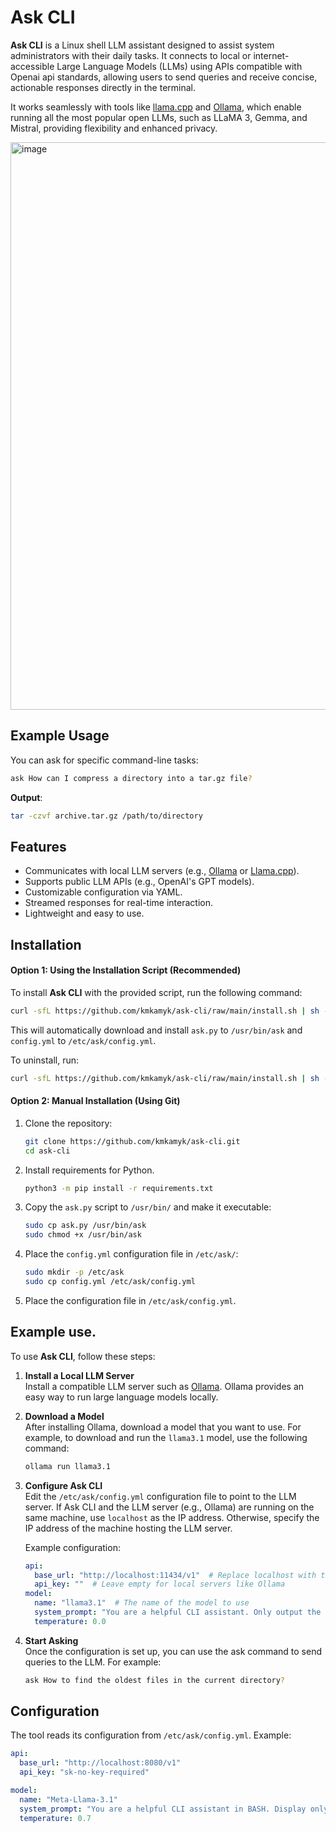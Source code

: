 # Ask CLI
**Ask CLI** is a Linux shell LLM assistant designed to assist system administrators with their daily tasks. It connects to local or internet-accessible Large Language Models (LLMs) using APIs compatible with Openai api standards, allowing users to send queries and receive concise, actionable responses directly in the terminal.

It works seamlessly with tools like [llama.cpp](https://github.com/ggerganov/llama.cpp) and [Ollama](https://github.com/ollama/ollama), which enable running all the most popular open LLMs, such as LLaMA 3, Gemma, and Mistral, providing flexibility and enhanced privacy.


<img width="908" alt="image" src="https://github.com/user-attachments/assets/6d2d783e-0211-4a5f-8da9-01070f0ca1c8" />

## Example Usage
You can ask for specific command-line tasks:

```bash
ask How can I compress a directory into a tar.gz file?
```

**Output**:
```bash
tar -czvf archive.tar.gz /path/to/directory
```

## Features

- Communicates with local LLM servers (e.g., [Ollama](https://ollama.ai/) or [Llama.cpp](https://github.com/ggerganov/llama.cpp)).
- Supports public LLM APIs (e.g., OpenAI's GPT models).
- Customizable configuration via YAML.
- Streamed responses for real-time interaction.
- Lightweight and easy to use.

## Installation

#### Option 1: Using the Installation Script (Recommended)

To install **Ask CLI** with the provided script, run the following command:

```bash
curl -sfL https://github.com/kmkamyk/ask-cli/raw/main/install.sh | sh -
```

This will automatically download and install `ask.py` to `/usr/bin/ask` and `config.yml` to `/etc/ask/config.yml`.

To uninstall, run:

```bash
curl -sfL https://github.com/kmkamyk/ask-cli/raw/main/install.sh | sh -s uninstall
```

#### Option 2: Manual Installation (Using Git)

1. Clone the repository:

   ```bash
   git clone https://github.com/kmkamyk/ask-cli.git
   cd ask-cli
   ```
2. Install requirements for Python.

   ```bash
   python3 -m pip install -r requirements.txt
   ```
4. Copy the `ask.py` script to `/usr/bin/` and make it executable:

   ```bash
   sudo cp ask.py /usr/bin/ask
   sudo chmod +x /usr/bin/ask
   ```

5. Place the `config.yml` configuration file in `/etc/ask/`:

   ```bash
   sudo mkdir -p /etc/ask
   sudo cp config.yml /etc/ask/config.yml
   ```

6. Place the configuration file in `/etc/ask/config.yml`.

## Example use.

To use **Ask CLI**, follow these steps:

1. **Install a Local LLM Server**  
   Install a compatible LLM server such as [Ollama](https://ollama.com/). Ollama provides an easy way to run large language models locally.

2. **Download a Model**  
   After installing Ollama, download a model that you want to use. For example, to download and run the `llama3.1` model, use the following command:  
   ```bash
   ollama run llama3.1
   ```

3. **Configure Ask CLI**  
   Edit the `/etc/ask/config.yml` configuration file to point to the LLM server. If Ask CLI and the LLM server (e.g., Ollama) are running on the same machine, use `localhost` as the IP address. Otherwise, specify the IP address of the machine hosting the LLM server.

   Example configuration:
   ```yaml
   api:
     base_url: "http://localhost:11434/v1"  # Replace localhost with the server's IP if needed
     api_key: ""  # Leave empty for local servers like Ollama
   model:
     name: "llama3.1"  # The name of the model to use
     system_prompt: "You are a helpful CLI assistant. Only output the command and nothing else."
     temperature: 0.0
   ```

4. **Start Asking**  
   Once the configuration is set up, you can use the ask command to send queries to the LLM. For example:
   ```bash
   ask How to find the oldest files in the current directory?
   ```

## Configuration
The tool reads its configuration from `/etc/ask/config.yml`. Example:
```yaml
api:
  base_url: "http://localhost:8080/v1"
  api_key: "sk-no-key-required"

model:
  name: "Meta-Llama-3.1"
  system_prompt: "You are a helpful CLI assistant in BASH. Display only the command on the screen and nothing else."
  temperature: 0.7
```
